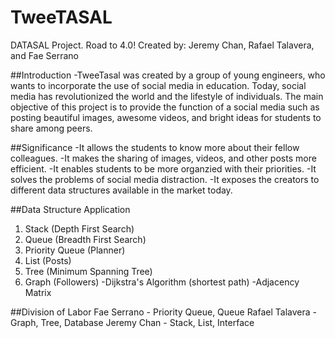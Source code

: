 # TweeTASAL
DATASAL Project. Road to 4.0!
Created by: Jeremy Chan, Rafael Talavera, and Fae Serrano

##Introduction
-TweeTasal was created by a group of young engineers, who wants to incorporate the use of social media in education. Today, social media has revolutionized the world and the lifestyle of individuals.
The main objective of this project is to provide the function of a social media such as posting beautiful images, awesome videos, and bright ideas for students to share among peers.

##Significance
-It allows the students to know more about their fellow colleagues.
-It makes the sharing of images, videos, and other posts more efficient.
-It enables students to be more organzied with their priorities.
-It solves the problems of social media distraction.
-It exposes the creators to different data structures available in the market today.

##Data Structure Application
1. Stack (Depth First Search)
2. Queue (Breadth First Search)
3. Priority Queue (Planner)
4. List (Posts)
5. Tree (Minimum Spanning Tree)
6. Graph (Followers)
  -Dijkstra's Algorithm (shortest path)
  -Adjacency Matrix
  
##Division of Labor
Fae Serrano - Priority Queue, Queue
Rafael Talavera - Graph, Tree, Database
Jeremy Chan - Stack, List, Interface

